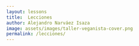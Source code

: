 ```yaml
---
layout: lessons
title:  Lecciones
author: Alejandro Narváez Isaza
image: assets/images/taller-veganista-cover.png
permalink: /lecciones/
---
```

